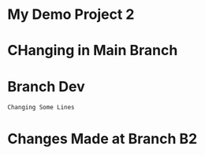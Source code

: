 # My Demo Project 2

# CHanging in Main Branch

# Branch Dev

    Changing Some Lines

# Changes Made at Branch B2
